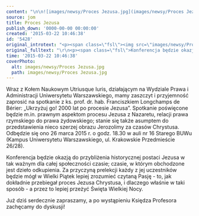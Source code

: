 ```yaml
---
content: "\n\n![images/newsy/Proces Jezusa.jpg](images/newsy/Proces Jezusa.jpg)\n\r\n\nWraz z Kołem Naukowym Utriusque Iuris, działającym na Wydziale Prawa i Administracji Uniwersytetu Warszawskiego, mamy zaszczyt i przyjemność zaprosić na spotkanie z ks. prof. dr. hab. Franciszkiem Longchamps de Bérier: „Ukrzyżuj go! 2000 lat po procesie Jezusa”. Spotkanie poświęcone będzie m.in. prawnym aspektom procesu Jezusa z Nazaretu, relacji prawa rzymskiego do prawa żydowskiego; stanie się także asumptem do przedstawienia nieco szerzej obrazu Jerozolimy za czasów Chrystusa.  \n Odbędzie się ono 26 marca 2015 r. o godz. 18.30 w auli nr 16 Starego BUWu (Kampus Uniwersytetu Warszawskiego, ul. Krakowskie Przedmieście 26/28). \n \n\r\n\n<!--{{intro-break}}-->\n\r\n\nKonferencja będzie okazją do przybliżenia historycznej postaci Jezusa w tak ważnym dla całej społeczności czasie; czasie, w którym obchodzone jest dzieło odkupienia. Za przyczyną prelekcji każdy z jej uczestników będzie mógł w Wielki Piątek lepiej zrozumieć czytaną Pasję - to, jak dokładnie przebiegał proces Jezusa Chrystusa, i dlaczego właśnie w taki sposób - a przez to lepiej przeżyć Święta Wielkiej Nocy. \n \n Już dziś serdecznie zapraszamy, a po wystąpieniu Księdza Profesora zachęcamy do dyskusji!\n"
source: jom
title: Proces Jezusa
publish_down: '0000-00-00 00:00:00'
created: '2015-03-22 10:46:38'
id: '5428'
original_introtext: "<p><span class=\"fsl\"><img src=\"images/newsy/Proces Jezusa.jpg\" border=\"0\" alt=\"\" width=\"652\" height=\"460\" /></span></p>\r\n<p><span class=\"fsl\">Wraz z Kołem Naukowym Utriusque Iuris, działającym na Wydziale Prawa i Administracji Uniwersytetu Warszawskiego, mamy zaszczyt i przyjemność zaprosić na spotkanie z ks. prof. dr. hab. Franciszkiem Longchamps de Bérier: „Ukrzyżuj go! 2000 lat po procesie Jezusa”. </span><span class=\"fsl\"><span class=\"fsl\">Spotkanie poświęcone będzie m.in. prawnym aspektom procesu Jezusa z Nazaretu, relacji prawa rzymskiego do prawa żydowskiego; stanie się także asumptem do przedstawienia nieco szerzej obrazu Jerozolimy za czasów Chrystusa. </span> <br /> Odbędzie się ono 26 marca 2015 r. o godz. 18.30 w auli nr 16 Starego BUWu (Kampus Uniwersytetu Warszawskiego, ul. Krakowskie Przedmieście 26/28). <br /> </span></p>\r\n"
original_fulltext: "\r\n<p><span class=\"fsl\">Konferencja będzie okazją do przybliżenia historycznej postaci Jezusa w tak ważnym dla całej społeczności czasie; czasie, w którym obchodzone jest dzieło odkupienia. Za przyczyną prelekcji każdy z jej uczestników będzie mógł w Wielki Piątek lepiej zrozumieć czytaną Pasję - to, jak dokładnie przebiegał proces Jezusa Chrystusa, i dlaczego właśnie w taki sposób - a przez to lepiej przeżyć Święta Wielkiej Nocy. <br /> <br /> Już dziś serdecznie zapraszamy, a po wystąpieniu Księdza Profesora zachęcamy do dyskusji!</span></p>"
time: '2015-03-22 10:46:38'
coverPhoto:
  alt: images/newsy/Proces Jezusa.jpg
  path: images/newsy/Proces Jezusa.jpg
---
```

Wraz z Kołem Naukowym Utriusque Iuris, działającym na Wydziale Prawa i Administracji Uniwersytetu Warszawskiego, mamy zaszczyt i przyjemność zaprosić na spotkanie z ks. prof. dr. hab. Franciszkiem Longchamps de Bérier: „Ukrzyżuj go! 2000 lat po procesie Jezusa”. Spotkanie poświęcone będzie m.in. prawnym aspektom procesu Jezusa z Nazaretu, relacji prawa rzymskiego do prawa żydowskiego; stanie się także asumptem do przedstawienia nieco szerzej obrazu Jerozolimy za czasów Chrystusa.  
 Odbędzie się ono 26 marca 2015 r. o godz. 18.30 w auli nr 16 Starego BUWu (Kampus Uniwersytetu Warszawskiego, ul. Krakowskie Przedmieście 26/28). 
 


<!--{{intro-break}}-->


Konferencja będzie okazją do przybliżenia historycznej postaci Jezusa w tak ważnym dla całej społeczności czasie; czasie, w którym obchodzone jest dzieło odkupienia. Za przyczyną prelekcji każdy z jej uczestników będzie mógł w Wielki Piątek lepiej zrozumieć czytaną Pasję - to, jak dokładnie przebiegał proces Jezusa Chrystusa, i dlaczego właśnie w taki sposób - a przez to lepiej przeżyć Święta Wielkiej Nocy. 
 
 Już dziś serdecznie zapraszamy, a po wystąpieniu Księdza Profesora zachęcamy do dyskusji!


<!--{{json:{"created_date":"2015-03-22 10:46:38","publish_down":"0000-00-00 00:00:00","id":"5428"}}}-->
